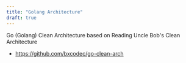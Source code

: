 ```yaml
---
title: "Golang Architecture"
draft: true
---
```


Go (Golang) Clean Architecture based on Reading Uncle Bob's Clean Architecture
 - https://github.com/bxcodec/go-clean-arch